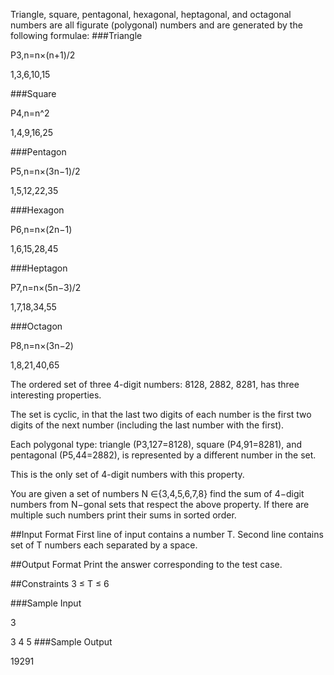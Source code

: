 Triangle, square, pentagonal, hexagonal, heptagonal, and octagonal numbers are all figurate (polygonal) numbers and are generated by the following formulae:
###Triangle

P3,n=n×(n+1)/2

1,3,6,10,15

###Square

P4,n=n^2

1,4,9,16,25

###Pentagon

P5,n=n×(3n−1)/2

1,5,12,22,35

###Hexagon

P6,n=n×(2n−1)

1,6,15,28,45

###Heptagon

P7,n=n×(5n−3)/2

1,7,18,34,55

###Octagon

P8,n=n×(3n−2)

1,8,21,40,65

The ordered set of three 4-digit numbers: 8128, 2882, 8281, has three interesting properties.

The set is cyclic, in that the last two digits of each number is the first two digits of the next number (including the last number with the first).

Each polygonal type: triangle (P3,127=8128), square (P4,91=8281), and pentagonal (P5,44=2882), is represented by a different number in the set.

This is the only set of 4-digit numbers with this property.

You are given a set of numbers N ∈{3,4,5,6,7,8} find the sum of 4−digit numbers from N−gonal sets that respect the above property. If there are multiple such numbers print their sums in sorted order.

##Input Format
First line of input contains a number T.
Second line contains set of T numbers each separated by a space.

##Output Format
Print the answer corresponding to the test case.

##Constraints
3 ≤ T ≤ 6

###Sample Input

3

3 4 5
###Sample Output

19291
